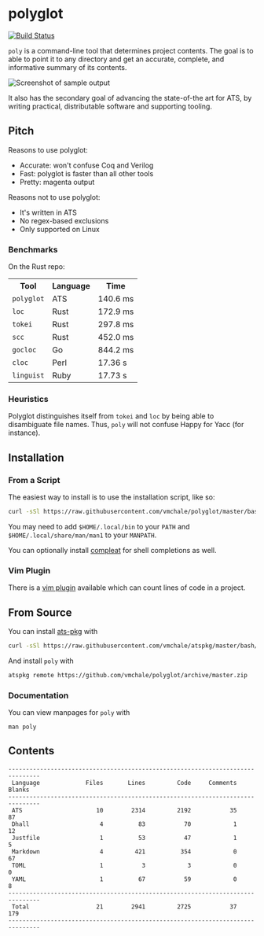 # polyglot

[![Build Status](https://travis-ci.org/vmchale/polyglot.svg?branch=master)](https://travis-ci.org/vmchale/polyglot)

`poly` is a command-line tool that determines project contents.
The goal is to able to point it to any directory and get an accurate,
complete, and informative summary of its contents.

<img alt="Screenshot of sample output" src=https://github.com/vmchale/polyglot/raw/master/screenshot.png>

It also has the secondary goal of advancing the state-of-the art for ATS, by
writing practical, distributable software and supporting tooling.

## Pitch

Reasons to use polyglot:

  * Accurate: won't confuse Coq and Verilog
  * Fast: polyglot is faster than all other tools
  * Pretty: magenta output

Reasons not to use polyglot:

  * It's written in ATS
  * No regex-based exclusions
  * Only supported on Linux

### Benchmarks

On the Rust repo:

<table>
  <tr>
    <th>Tool</th>
    <th>Language</th>
    <th>Time</th>
  </tr>
  <tr>
    <td><code>polyglot</code></td>
    <td>ATS</td>
    <td>140.6 ms</td>
  </tr>
  <tr>
    <td><code>loc</code></td>
    <td>Rust</td>
    <td>172.9 ms</td>
  </tr>
  <tr>
    <td><code>tokei</code></td>
    <td>Rust</td>
    <td>297.8 ms</td>
  </tr>
  <tr>
    <td><code>scc</code></td>
    <td>Rust</td>
    <td>452.0 ms</td>
  </tr>
  <tr>
    <td><code>gocloc</code></td>
    <td>Go</td>
    <td>844.2 ms</td>
  </tr>
  <tr>
    <td><code>cloc</code></td>
    <td>Perl</td>
    <td>17.36 s</td>
  </tr>
  <tr>
    <td><code>linguist</code></td>
    <td>Ruby</td>
    <td>17.73 s</td>
  </tr>
</table>

### Heuristics

Polyglot distinguishes itself from `tokei` and `loc` by being able to disambiguate file names.
Thus, `poly` will not confuse Happy for Yacc (for instance).

## Installation

### From a Script

The easiest way to install is to use the installation script, like so:

```bash
curl -sSl https://raw.githubusercontent.com/vmchale/polyglot/master/bash/install.sh | bash -s
```

You may need to add `$HOME/.local/bin` to your `PATH` and
`$HOME/.local/share/man/man1` to your `MANPATH`.

You can optionally install [compleat](https://github.com/mbrubeck/compleat) for
shell completions as well.

### Vim Plugin

There is a [vim plugin](https://github.com/vmchale/polyglot-vim) available which
can count lines of code in a project.

## From Source

You can install [ats-pkg](http://hackage.haskell.org/package/ats-pkg)
with

```bash
curl -sSl https://raw.githubusercontent.com/vmchale/atspkg/master/bash/install.sh | bash -s
```

And install `poly` with

```bash
atspkg remote https://github.com/vmchale/polyglot/archive/master.zip
```

### Documentation

You can view manpages for `poly` with

```
man poly
```

## Contents

```
-------------------------------------------------------------------------------
 Language             Files       Lines         Code     Comments       Blanks
-------------------------------------------------------------------------------
 ATS                     10        2314         2192           35           87
 Dhall                    4          83           70            1           12
 Justfile                 1          53           47            1            5
 Markdown                 4         421          354            0           67
 TOML                     1           3            3            0            0
 YAML                     1          67           59            0            8
-------------------------------------------------------------------------------
 Total                   21        2941         2725           37          179
-------------------------------------------------------------------------------
```

